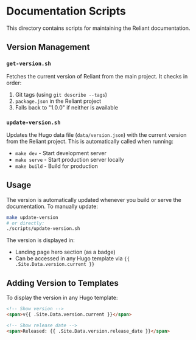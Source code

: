 # Documentation Scripts

This directory contains scripts for maintaining the Reliant documentation.

## Version Management

### `get-version.sh`
Fetches the current version of Reliant from the main project. It checks in order:
1. Git tags (using `git describe --tags`)
2. `package.json` in the Reliant project
3. Falls back to "1.0.0" if neither is available

### `update-version.sh`
Updates the Hugo data file (`data/version.json`) with the current version from the Reliant project. This is automatically called when running:
- `make dev` - Start development server
- `make serve` - Start production server locally
- `make build` - Build for production

## Usage

The version is automatically updated whenever you build or serve the documentation. To manually update:

```bash
make update-version
# or directly:
./scripts/update-version.sh
```

The version is displayed in:
- Landing page hero section (as a badge)
- Can be accessed in any Hugo template via `{{ .Site.Data.version.current }}`

## Adding Version to Templates

To display the version in any Hugo template:

```html
<!-- Show version -->
<span>v{{ .Site.Data.version.current }}</span>

<!-- Show release date -->
<span>Released: {{ .Site.Data.version.release_date }}</span>
```